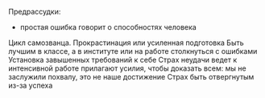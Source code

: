 Предрассудки:
- простая ошибка говорит о способностях человека

Цикл самозванца. Прокрастинация или усиленная подготовка
Быть лучшим в классе, а в институте или на работе столкнуться с ошибками
Установка завышенных требований к себе
Страх неудачи ведет к интенсивной работе
прилагают усилия, чтобы доказать всем: мы не заслужили похвалу, это не наше достижение
Страх быть отвергнутым из-за успеха
